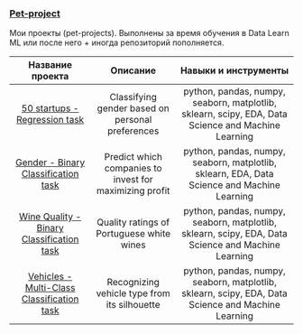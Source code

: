 ### [Pet-project](https://github.com/Neiss27/Pet-project) 
Мои проекты (pet-projects). Выполнены за время обучения в Data Learn ML или после него + иногда репозиторий пополняется.

| Название проекта | Описание| Навыки и инструменты |
| :--------------------: | :---------------------: |:---------------------------:|
| [50 startups - Regression task](https://github.com/Neiss27/Pet-project-public/tree/main/data-science/Regression "50 startups") | Classifying gender based on personal preferences | python, pandas, numpy, seaborn, matplotlib, sklearn, scipy, EDA, Data Science and Machine Learning |
| [Gender - Binary Classification task](https://github.com/Neiss27/Pet-project-public/tree/main/data-science/Binary%20Classification%20-%20Gender "Gender") | Predict which companies to invest for maximizing profit | python, pandas, numpy, seaborn, matplotlib, sklearn, EDA, Data Science and Machine Learning |
| [ Wine Quality - Binary Classification task](https://github.com/Neiss27/Pet-project-public/tree/main/data-science/Binary%20Classification%20-%20Winequality "Wine Quality") | Quality ratings of Portuguese white wines | python, pandas, numpy, seaborn, matplotlib, sklearn, scipy, EDA, Data Science and Machine Learning |
| [ Vehicles - Multi-Class Classification task](https://github.com/Neiss27/Pet-project-public/tree/main/data-science/Multi-Class%20Classification%20-%20Vehicles "Vehicles") | Recognizing vehicle type from its silhouette | python, pandas, numpy, seaborn, matplotlib, sklearn, scipy, EDA, Data Science and Machine Learning |